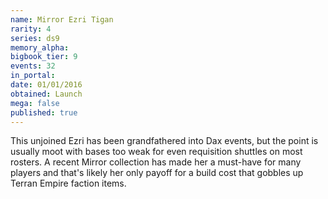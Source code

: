 ```yaml
---
name: Mirror Ezri Tigan
rarity: 4
series: ds9
memory_alpha:
bigbook_tier: 9
events: 32
in_portal:
date: 01/01/2016
obtained: Launch
mega: false
published: true
---
```


This unjoined Ezri has been grandfathered into Dax events, but the point is usually moot with bases too weak for even requisition shuttles on most rosters. A recent Mirror collection has made her a must-have for many players and that's likely her only payoff for a build cost that gobbles up Terran Empire faction items.
